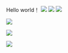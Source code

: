 Hello world！
![](https://img.shields.io/badge/Telegram-2CA5E0?logo=telegram&logoColor=white)
![](https://img.shields.io/badge/Adobe%20Lightroom-31A8FF?logo=Adobe%20Lightroom&logoColor=white) ![](https://img.shields.io/badge/Adobe%20Photoshop-31A8FF?logo=Adobe%20Photoshop&logoColor=black)

![](https://img.shields.io/github/stars/zxsczx)

![](https://github-readme-stats.vercel.app/api?username=zxsczx&theme=dark&show_icons=true&hide_border=false&count_private=true)

![](https://github-readme-stats.vercel.app/api/top-langs/?username=zxsczx&theme=dark&show_icons=true&hide_border=false&layout=compact)
